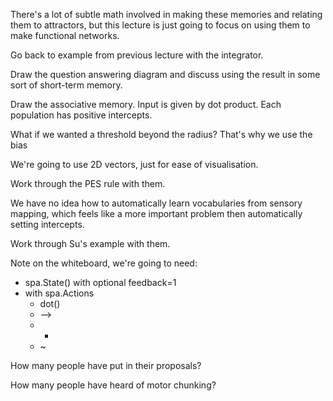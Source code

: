 There's a lot of subtle math involved in making these memories and relating them to attractors, but this lecture is just going to focus on using them to make functional networks.

Go back to example from previous lecture with the integrator.

Draw the question answering diagram and discuss using the result in some sort of short-term memory.

Draw the associative memory. Input is given by dot product. Each population has positive intercepts.

What if we wanted a threshold beyond the radius? That's why we use the bias

We're going to use 2D vectors, just for ease of visualisation.

Work through the PES rule with them.

We have no idea how to automatically learn vocabularies from sensory mapping,
which feels like a more important problem then automatically setting intercepts.

Work through Su's example with them.

Note on the whiteboard, we're going to need:
- spa.State() with optional feedback=1
- with spa.Actions
  - dot()
  - -->
  - *
  - ~


How many people have put in their proposals?

How many people have heard of motor chunking?

